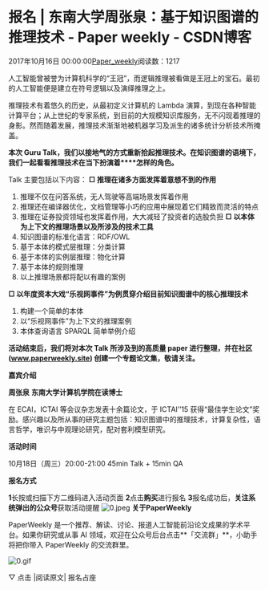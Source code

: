 
# 报名 | 东南大学周张泉：基于知识图谱的推理技术 - Paper weekly - CSDN博客


2017年10月16日 00:00:00[Paper_weekly](https://me.csdn.net/c9Yv2cf9I06K2A9E)阅读数：1217


人工智能曾被誉为计算机科学的“王冠”，而逻辑推理被看做是王冠上的宝石。最初的人工智能便是建立在符号逻辑以及演绎推理之上。

推理技术有着悠久的历史，从最初定义计算机的 Lambda 演算，到现在各种智能计算平台；从上世纪的专家系统，到目前的大规模知识库服务，无不闪现着推理的身影。然而随着发展，推理技术渐渐地被机器学习及派生的诸多统计分析技术所掩盖。

**本次 Guru Talk，我们以接地气的方式重新拾起推理技术。在知识图谱的语境下，我们一起看看推理技术在当下扮演着****怎样的角色。**

Talk 主要包括以下内容：
**□ 推理在诸多方面发挥着意想不到的作用**
1. 推理不仅在问答系统，无人驾驶等高端场景发挥着作用
2. 推理还在编译器优化，文档管理等小巧的应用中展现着它们精致而灵活的特点
3. 推理在证券投资领域也发挥着作用，大大减轻了投资者的选股负担
**□ 以本体为上下文的推理场景以及所涉及的技术工具**
1. 知识图谱的标准化语言：RDF/OWL
2. 基于本体的模式层推理：分类计算
3. 基于本体的实例层推理：物化计算
4. 基于本体的规则推理
5. 以上推理场景都将配以有趣的案例

**□ 以年度资本大戏“乐视网事件”为例贯穿介绍目前知识图谱中的核心推理技术**
1. 构建一个简单的本体
2. 以“乐视网事件”为上下文的推理案例
3. 本体查询语言 SPARQL 简单举例介绍

**活动结束后，我们将对本次 Talk 所涉及到的高质量 paper 进行整理，并在社区 (****www.paperweekly.site****) 创建一个专题论文集，敬请关注。**

**嘉宾介绍**

**周张泉**
**东南大学计算机学院在读博士**

在 ECAI，ICTAI 等会议杂志发表十余篇论文，于 ICTAI’’15 获得“最佳学生论文”奖励。感兴趣以及所从事的研究主题包括：知识图谱中的推理技术，计算复杂性，语言哲学，唯识与中观理论研究，配对套利模型研究。

**活动时间**

10月18日（周三）20:00-21:00
45min Talk + 15min QA

**报名方式**

**1**长按或扫描下方二维码进入活动页面
**2**点击**购买**进行报名
**3**报名成功后，**关注系统弹出的公众号**获取活动提醒
![0.jpeg](https://ss.csdn.net/p?https://mmbiz.qpic.cn/mmbiz_jpg/VBcD02jFhgl9qrwuXS7D8F2ZLyZNmqfW0hIibNeibz4VEA8wQVZjACNxZQpyjdUXG0y3icmE0xl1Zs5icFd8Hl8oicA/0.jpeg)
**关于PaperWeekly**

PaperWeekly 是一个推荐、解读、讨论、报道人工智能前沿论文成果的学术平台。如果你研究或从事 AI 领域，欢迎在公众号后台点击**「交流群」**，小助手将把你带入 PaperWeekly 的交流群里。

![0.gif](https://ss.csdn.net/p?https://mmbiz.qpic.cn/mmbiz_gif/VBcD02jFhgl9qrwuXS7D8F2ZLyZNmqfWibCVlSbGBVCrd80blia0iaiaKuVk5p1tWP8tCaIiaYxiaQwiacIOlu9yOw6Mg/0.gif)

▽ 点击 |阅读原文|
 报名占座


